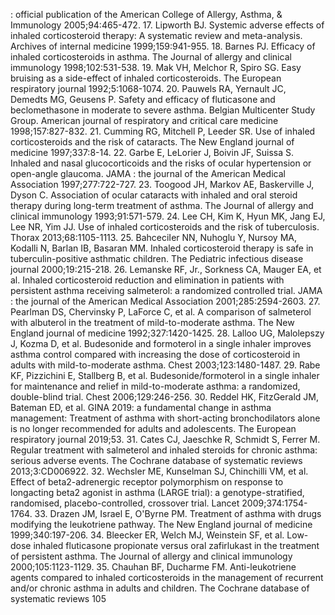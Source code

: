 : official publication of the American College of Allergy, Asthma, & Immunology 2005;94:465-472.
17. Lipworth BJ. Systemic adverse effects of inhaled corticosteroid therapy: A systematic review and meta-analysis. Archives of internal medicine 1999;159:941-955.
18. Barnes PJ. Efficacy of inhaled corticosteroids in asthma. The Journal of allergy and clinical immunology 1998;102:531-538.
19. Mak VH, Melchor R, Spiro SG. Easy bruising as a side-effect of inhaled corticosteroids. The European respiratory journal 1992;5:1068-1074.
20. Pauwels RA, Yernault JC, Demedts MG, Geusens P. Safety and efficacy of fluticasone and beclomethasone in moderate to severe asthma. Belgian Multicenter Study Group. American journal of respiratory and critical care medicine 1998;157:827-832.
21. Cumming RG, Mitchell P, Leeder SR. Use of inhaled corticosteroids and the risk of cataracts. The New England journal of medicine 1997;337:8-14.
22. Garbe E, LeLorier J, Boivin JF, Suissa S. Inhaled and nasal glucocorticoids and the risks of ocular hypertension or open-angle glaucoma. JAMA : the journal of the American Medical Association 1997;277:722-727.
23. Toogood JH, Markov AE, Baskerville J, Dyson C. Association of ocular cataracts with inhaled and oral steroid therapy during long-term treatment of asthma. The Journal of allergy and clinical immunology 1993;91:571-579.
24. Lee CH, Kim K, Hyun MK, Jang EJ, Lee NR, Yim JJ. Use of inhaled corticosteroids and the risk of tuberculosis. Thorax 2013;68:1105-1113.
25. BahceciIer NN, Nuhoglu Y, Nursoy MA, Kodalli N, Barlan IB, Basaran MM. Inhaled corticosteroid therapy is safe in tuberculin-positive asthmatic children. The Pediatric infectious disease journal 2000;19:215-218.
26. Lemanske RF, Jr., Sorkness CA, Mauger EA, et al. Inhaled corticosteroid reduction and elimination in patients with persistent asthma receiving salmeterol: a randomized controlled trial. JAMA : the journal of the American Medical Association 2001;285:2594-2603.
27. Pearlman DS, Chervinsky P, LaForce C, et al. A comparison of salmeterol with albuterol in the treatment of mild-to-moderate asthma. The New England journal of medicine 1992;327:1420-1425.
28. Lalloo UG, Malolepszy J, Kozma D, et al. Budesonide and formoterol in a single inhaler improves asthma control compared with increasing the dose of corticosteroid in adults with mild-to-moderate asthma. Chest 2003;123:1480-1487.
29. Rabe KF, Pizzichini E, Stallberg B, et al. Budesonide/formoterol in a single inhaler for maintenance and relief in mild-to-moderate asthma: a randomized, double-blind trial. Chest 2006;129:246-256.
30. Reddel HK, FitzGerald JM, Bateman ED, et al. GINA 2019: a fundamental change in asthma management: Treatment of asthma with short-acting bronchodilators alone is no longer recommended for adults and adolescents. The European respiratory journal 2019;53.
31. Cates CJ, Jaeschke R, Schmidt S, Ferrer M. Regular treatment with salmeterol and inhaled steroids for chronic asthma: serious adverse events. The Cochrane database of systematic reviews 2013;3:CD006922.
32. Wechsler ME, Kunselman SJ, Chinchilli VM, et al. Effect of beta2-adrenergic receptor polymorphism on response to longacting beta2 agonist in asthma (LARGE trial): a genotype-stratified, randomised, placebo-controlled, crossover trial. Lancet 2009;374:1754-1764.
33. Drazen JM, Israel E, O'Byrne PM. Treatment of asthma with drugs modifying the leukotriene pathway. The New England journal of medicine 1999;340:197-206.
34. Bleecker ER, Welch MJ, Weinstein SF, et al. Low-dose inhaled fluticasone propionate versus oral zafirlukast in the treatment of persistent asthma. The Journal of allergy and clinical immunology 2000;105:1123-1129.
35. Chauhan BF, Ducharme FM. Anti-leukotriene agents compared to inhaled corticosteroids in the management of recurrent and/or chronic asthma in adults and children. The Cochrane database of systematic reviews
<PAGE>105